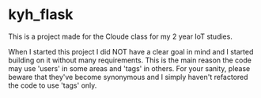 # kyh_flask

This is a project made for the Cloude class for my 2 year IoT studies.

When I started this project I did NOT have a clear goal in mind and I started building on it without many requirements.
This is the main reason the code may use 'users' in some areas and 'tags' in others. 
For your sanity, please beware that they've become synonymous and I simply haven't refactored the code to use 'tags' only.
